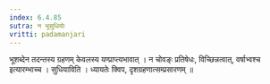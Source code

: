 ```yaml
---
index: 6.4.85
sutra: न भूसुधियोः
vritti: padamanjari
---
```


  भूशब्देन तदन्तस्य ग्रहणम् केवलस्य यण्प्राप्त्यभावात् ।  न चोवङ्ः प्रतिषेधः, विच्छिन्नत्वात्, वर्षाभ्वश्च इत्यारम्भाच्च । सुधियाविति । ध्यायतेः क्विप, दृशग्रहणात्सम्प्रसारणम् ॥